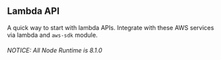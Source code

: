 ## Lambda API

A quick way to start with lambda APIs. Integrate with these AWS services via lambda and `aws-sdk` module.

###### NOTICE: All Node Runtime is 8.1.0